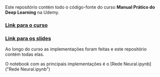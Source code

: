 Este repositório contém todo o código-fonte do curso __Manual Prático do Deep Learning__ na Udemy.

### [Link para o curso](https://www.udemy.com/course/redes-neurais/?referralCode=34C61CFBEACD87D2FD37)

### [Link para os slides](https://www.icloud.com/keynote/0LZvPsaugs7uCqr4TS-keRh-g#Manual)

Ao longo do curso as implementações foram feitas e este repositório contém todas elas. 

O notebook com as principais implementações é o [Rede Neural.ipynb]("Rede Neural.ipynb")

